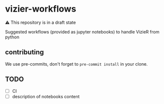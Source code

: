# vizier-workflows

⚠️ This repository is in a draft state

Suggested workflows (provided as jupyter notebooks) to handle VizieR from python

## contributing

We use pre-commits, don't forget to `pre-commit install` in your clone.

## TODO

- [ ] CI
- [ ] description of notebooks content
